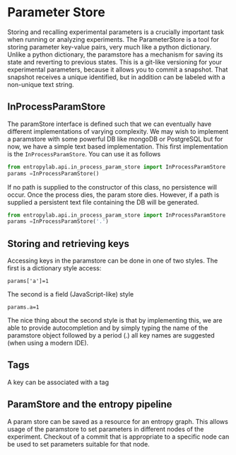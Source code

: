 # Parameter Store

Storing and recalling experimental parameters is a crucially important task when running or analyzing experiments. 
The ParameterStore is a tool for storing parameter key-value pairs, very much like a python dictionary. 
Unlike a python dictionary, the paramstore has a mechanism for saving its state and reverting to previous states. 
This is a git-like versioning for your experimental parameters, because it allows you to commit a snapshot. That snapshot 
receives a unique identified, but in addition can be labeled with a non-unique text string. 

## InProcessParamStore
The paramStore interface is defined such that we can eventually have different implementations of varying complexity. 
We may wish to implement a paramstore with some powerful DB like mongoDB or PostgreSQL but for now, we have a simple text
based implementation. This first implementation is the `InProcessParamStore`. You can use it as follows
```python
from entropylab.api.in_process_param_store import InProcessParamStore
params =InProcessParamStore()
```
If no path is supplied to the constructor of this class, no persistence will occur. Once the process dies, the param store dies. 
However, if a path is supplied a persistent text file containing the DB will be generated.  

```python
from entropylab.api.in_process_param_store import InProcessParamStore
params =InProcessParamStore('.')
```

## Storing and retrieving keys

Accessing keys in the paramstore can be done in one of two styles. The first is a dictionary style access:

```
params['a']=1
```

The second is a field (JavaScript-like) style
```
params.a=1
```

The nice thing about the second style is that by implementing this, we are able to provide autocompletion and by simply typing 
the name of the paramstore object followed by a period (.) all key names are suggested (when using a modern IDE).

## Tags
A key can be associated with a tag


## ParamStore and the entropy pipeline

A param store can be saved as a resource for an entropy graph. This allows usage of the paramstore to set parameters in different 
nodes of the experiment. 
Checkout of a commit that is appropriate to a specific node can be used to set parameters suitable for that node. 



